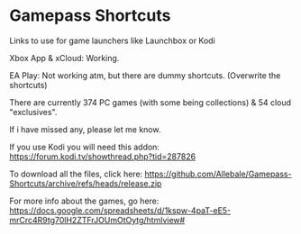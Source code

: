 # Gamepass Shortcuts 
Links to use for game launchers like Launchbox or Kodi

Xbox App & xCloud: Working.

EA Play: Not working atm, but there are dummy shortcuts. (Overwrite the shortcuts)

There are currently 374 PC games (with some being collections) & 54 cloud "exclusives".

If i have missed any, please let me know.

If you use Kodi you will need this addon: https://forum.kodi.tv/showthread.php?tid=287826

To download all the files, click here: https://github.com/Allebale/Gamepass-Shortcuts/archive/refs/heads/release.zip

For more info about the games, go here: https://docs.google.com/spreadsheets/d/1kspw-4paT-eE5-mrCrc4R9tg70lH2ZTFrJOUmOtOytg/htmlview# 
